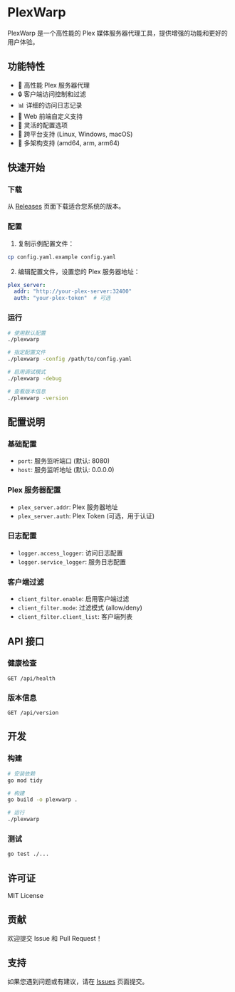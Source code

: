 # PlexWarp

PlexWarp 是一个高性能的 Plex 媒体服务器代理工具，提供增强的功能和更好的用户体验。

## 功能特性

- 🚀 高性能 Plex 服务器代理
- 🔒 客户端访问控制和过滤
- 📊 详细的访问日志记录
- 🎨 Web 前端自定义支持
- 🔧 灵活的配置选项
- 📱 跨平台支持 (Linux, Windows, macOS)
- 🎯 多架构支持 (amd64, arm, arm64)

## 快速开始

### 下载

从 [Releases](https://github.com/your-username/PlexWarp/releases) 页面下载适合您系统的版本。

### 配置

1. 复制示例配置文件：
```bash
cp config.yaml.example config.yaml
```

2. 编辑配置文件，设置您的 Plex 服务器地址：
```yaml
plex_server:
  addr: "http://your-plex-server:32400"
  auth: "your-plex-token"  # 可选
```

### 运行

```bash
# 使用默认配置
./plexwarp

# 指定配置文件
./plexwarp -config /path/to/config.yaml

# 启用调试模式
./plexwarp -debug

# 查看版本信息
./plexwarp -version
```

## 配置说明

### 基础配置

- `port`: 服务监听端口 (默认: 8080)
- `host`: 服务监听地址 (默认: 0.0.0.0)

### Plex 服务器配置

- `plex_server.addr`: Plex 服务器地址
- `plex_server.auth`: Plex Token (可选，用于认证)

### 日志配置

- `logger.access_logger`: 访问日志配置
- `logger.service_logger`: 服务日志配置

### 客户端过滤

- `client_filter.enable`: 启用客户端过滤
- `client_filter.mode`: 过滤模式 (allow/deny)
- `client_filter.client_list`: 客户端列表

## API 接口

### 健康检查
```
GET /api/health
```

### 版本信息
```
GET /api/version
```

## 开发

### 构建

```bash
# 安装依赖
go mod tidy

# 构建
go build -o plexwarp .

# 运行
./plexwarp
```

### 测试

```bash
go test ./...
```

## 许可证

MIT License

## 贡献

欢迎提交 Issue 和 Pull Request！

## 支持

如果您遇到问题或有建议，请在 [Issues](https://github.com/your-username/PlexWarp/issues) 页面提交。